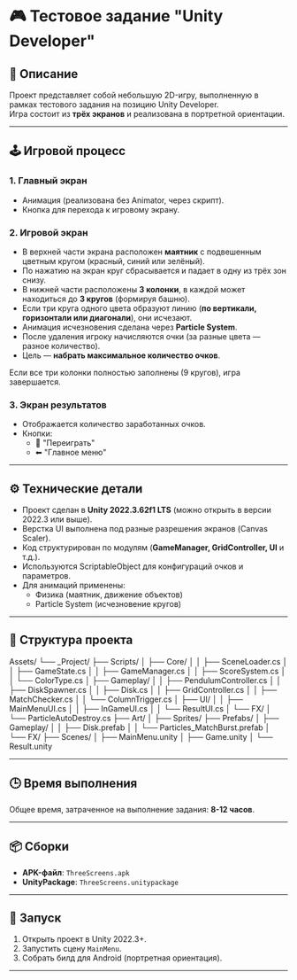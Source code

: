 # 🎮 Тестовое задание "Unity Developer"

## 📌 Описание
Проект представляет собой небольшую 2D-игру, выполненную в рамках тестового задания на позицию Unity Developer.  
Игра состоит из **трёх экранов** и реализована в портретной ориентации.  

---

## 🕹 Игровой процесс

### 1. Главный экран
- Анимация (реализована без Animator, через скрипт).  
- Кнопка для перехода к игровому экрану.

### 2. Игровой экран
- В верхней части экрана расположен **маятник** с подвешенным цветным кругом (красный, синий или зелёный).  
- По нажатию на экран круг сбрасывается и падает в одну из трёх зон снизу.  
- В нижней части расположены **3 колонки**, в каждой может находиться до **3 кругов** (формируя башню).  
- Если три круга одного цвета образуют линию (**по вертикали, горизонтали или диагонали**), они исчезают.  
- Анимация исчезновения сделана через **Particle System**.  
- После удаления игроку начисляются очки (за разные цвета — разное количество).  
- Цель — **набрать максимальное количество очков**.  

Если все три колонки полностью заполнены (9 кругов), игра завершается.  

### 3. Экран результатов
- Отображается количество заработанных очков.  
- Кнопки:
  - 🔄 "Переиграть"
  - ⬅ "Главное меню"

---

## ⚙️ Технические детали
- Проект сделан в **Unity 2022.3.62f1 LTS** (можно открыть в версии 2022.3 или выше).  
- Верстка UI выполнена под разные разрешения экранов (Canvas Scaler).  
- Код структурирован по модулям (**GameManager, GridController, UI** и т.д.).  
- Используются ScriptableObject для конфигураций очков и параметров.  
- Для анимаций применены:
  - Физика (маятник, движение объектов)  
  - Particle System (исчезновение кругов)  

---

## 📂 Структура проекта
Assets/
└── _Project/
├── Scripts/
│ ├── Core/
│ │ ├── SceneLoader.cs
│ │ ├── GameState.cs
│ │ ├── GameManager.cs
│ │ ├── ScoreSystem.cs
│ │ └── ColorType.cs
│ ├── Gameplay/
│ │ ├── PendulumController.cs
│ │ ├── DiskSpawner.cs
│ │ ├── Disk.cs
│ │ ├── GridController.cs
│ │ ├── MatchChecker.cs
│ │ └── ColumnTrigger.cs
│ ├── UI/
│ │ ├── MainMenuUI.cs
│ │ ├── InGameUI.cs
│ │ └── ResultUI.cs
│ └── FX/
│ └── ParticleAutoDestroy.cs
├── Art/
│ ├── Sprites/
├── Prefabs/
│ ├── Gameplay/
│ │ ├── Disk.prefab
│ │ └── Particles_MatchBurst.prefab
│ └── FX/
├── Scenes/
│ ├── MainMenu.unity
│ ├── Game.unity
│ └── Result.unity
    
---

## 🕒 Время выполнения
Общее время, затраченное на выполнение задания: **8-12 часов**.  

---

## 📦 Сборки
- **APK-файл**: `ThreeScreens.apk`  
- **UnityPackage**: `ThreeScreens.unitypackage`  

---

## 🚀 Запуск
1. Открыть проект в Unity 2022.3+.  
2. Запустить сцену `MainMenu`.  
3. Собрать билд для Android (портретная ориентация).  

---
